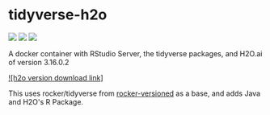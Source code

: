 # tidyverse-h2o

[![](https://images.microbadger.com/badges/image/methodsconsultants/tidyverse-h2o.svg)](https://microbadger.com/images/methodsconsultants/tidyverse-h2o)
[![](https://img.shields.io/docker/pulls/methodsconsultants/tidyverse-h2o.svg)](https://hub.docker.com/r/methodsconsultants/tidyverse-h2o)
[![](https://img.shields.io/docker/automated/methodsconsultants/tidyverse-h2o.svg)](https://hub.docker.com/r/methodsconsultants/tidyverse-h2o/builds)

A docker container with RStudio Server, the tidyverse packages, and H2O.ai of version 3.16.0.2


[![h2o version download link]](http://h2o-release.s3.amazonaws.com/h2o/rel-wheeler/2/index.html)


This uses rocker/tidyverse from [rocker-versioned](https://github.com/rocker-org/rocker-versioned) as a base, and adds Java and H2O's R Package.
